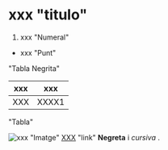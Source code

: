 # xxx "titulo"
1. xxx "Numeral"
* xxx "Punt"

"Tabla Negrita"

|xxx|xxx|
|----|----| 
|XXX|XXXX1|

"Tabla"

![xxx](xxx.png) "Imatge"
[XXX](https://) "link"
**Negreta** i *cursiva*
.
